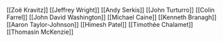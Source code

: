 [[Zoë Kravitz]]
[[Jeffrey Wright]]
[[Andy Serkis]]
[[John Turturro]]
[[Colin Farrel]]
[[John David Washington]]
[[Michael Caine]]
[[Kenneth Branagh]]
[[Aaron Taylor-Johnson]]
[[Himesh Patel]]
[[Timothée Chalamet]]
[[Thomasin McKenzie]]
